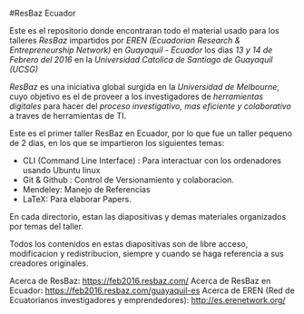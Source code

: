 #ResBaz Ecuador

Este es el repositorio donde encontraran todo el material usado para los talleres *ResBaz* impartidos por *EREN (Ecuadorian Research & Entrepreneurship Network)* en 
*Guayaquil - Ecuador* los dias *13 y 14 de Febrero del 2016* en la *Universidad Catolica de Santiago de Guayaquil (UCSG)*

*ResBaz* es una iniciativa global surgida en la  *Universidad de Melbourne*, cuyo objetivo es el de proveer a los investigadores
de *herramientas digitales* para hacer del *proceso investigativo, mas eficiente y colaborativo* a traves de herramientas de TI.

Este es el primer taller ResBaz en Ecuador, por lo que fue un taller pequeno de 2 dias, en los que se impartieron los siguientes temas:
- CLI (Command Line Interface) : Para interactuar con los ordenadores usando Ubuntu linux
- Git & Github : Control de Versionamiento y colaboracion.
- Mendeley: Manejo de Referencias
- LaTeX: Para elaborar Papers.

En cada directorio, estan las diapositivas y demas materiales organizados por temas del taller.

Todos los contenidos en estas diapositivas son de libre acceso, modificacion y redistribucion, siempre y cuando
se haga referencia a sus creadores originales.

Acerca de ResBaz: https://feb2016.resbaz.com/
Acerca de ResBaz en Ecuador: https://feb2016.resbaz.com/guayaquil-es
Acerca de EREN (Red de Ecuatorianos investigadores y emprendedores): http://es.erenetwork.org/ 
